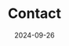 ---
title: Contact
date: 2024-09-26

type: landing

sections:
  - block: contact
    content:
      title: Contact
      email: cjy042218@gmail.com
      phone: +82-10-8685-4065
      address:
        street: 전북대학교 공과대학 7호관
        city: 전주시
        region: 전라북도
        postcode: '54896'
        country: 대한민국
        country_code: KO
      map: '2'
      coordinates:
        latitude: '35.84601324617979'
        longitude: '127.13444961966684'
      directions:
      #contact_links:
      #  - icon: comments
      #    icon_pack: fas
      #    name: Discuss on Forum
      #    link: 'https://discourse.gohugo.io'
    
      # Automatically link email and phone or display as text?
      autolink: true
    
      # # Email form provider
      # form:
      #   provider: netlify
      #   formspree:
      #     id:
      #   netlify:
      #     # Enable CAPTCHA challenge to reduce spam?
      #     captcha: true
    design:
      columns: '3'
---